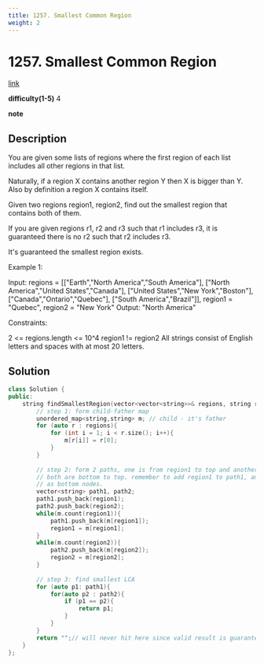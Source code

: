 ```yaml
---
title: 1257. Smallest Common Region
weight: 2
---
```

# 1257. Smallest Common Region
[link](https://leetcode.com/problems/smallest-common-region/)

**difficulty(1-5)**
4

**note**

## Description
You are given some lists of regions where the first region of each list includes all other regions in that list.

Naturally, if a region X contains another region Y then X is bigger than Y. Also by definition a region X contains itself.

Given two regions region1, region2, find out the smallest region that contains both of them.

If you are given regions r1, r2 and r3 such that r1 includes r3, it is guaranteed there is no r2 such that r2 includes r3.

It's guaranteed the smallest region exists.

 

Example 1:

Input:
regions = [["Earth","North America","South America"],
["North America","United States","Canada"],
["United States","New York","Boston"],
["Canada","Ontario","Quebec"],
["South America","Brazil"]],
region1 = "Quebec",
region2 = "New York"
Output: "North America"
 

Constraints:

2 <= regions.length <= 10^4
region1 != region2
All strings consist of English letters and spaces with at most 20 letters.

## Solution
```c++
class Solution {
public:
    string findSmallestRegion(vector<vector<string>>& regions, string region1, string region2) {
        // step 1: form child-father map
        unordered_map<string,string> m; // child - it's father
        for (auto r : regions){
            for (int i = 1; i < r.size(); i++){
                m[r[i]] = r[0];
            }
        }
        
        // step 2: form 2 paths, one is from region1 to top and another is from region2 to top
        // both are bottom to top. remember to add region1 to path1, and add region2 to path2
        // as bottom nodes.
        vector<string> path1, path2;
        path1.push_back(region1);
        path2.push_back(region2);
        while(m.count(region1)){
            path1.push_back(m[region1]);
            region1 = m[region1];
        }
        while(m.count(region2)){
            path2.push_back(m[region2]);
            region2 = m[region2];
        }
        
        // step 3: find smallest LCA
        for (auto p1: path1){
            for(auto p2 : path2){
                if (p1 == p2){
                    return p1;
                }
            }
        }
        return "";// will never hit here since valid result is guaranteed to exist
    }
};
```